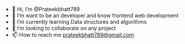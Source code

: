 - 👋 Hi, I’m @Prateekbhatt789
- 👀 I’m want to be an developer and know frontend web development
- 🌱 I’m currently learning Data structures and algorithms
- 💞️ I’m looking to collaborate on any project
- 📫 How to reach me prateekbhatt789@gmail.com

<!---
Prateekbhatt789/Prateekbhatt789 is a ✨ special ✨ repository because its `README.md` (this file) appears on your GitHub profile.
You can click the Preview link to take a look at your changes.
--->
